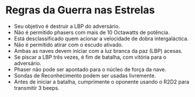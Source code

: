 # Regras da Guerra nas Estrelas

* Seu objetivo é destruir a LBP do adversário.
* Não é permitido phasers com mais de 10 Octawatts de potência.
* Está desclassificado quem acionar a velocidade de dobra intergaláctica.
* Não é permitido atirar com o escudo ativado.
* Ambas as naves devem iniciar com a luz branca da paz (LBP) acesas.
* Se piscar a LBP três vezes, é fim de batalha, com vitória para o adversário.
* Phaser não pode ser apontado para o núcleo de força da nave.
* Sondas de Reconhecimento podem ser usadas livremente.
* Antes de iniciar a batalha, cumprimente o oponente usando o R2D2 para transmitir 3 beeps.


